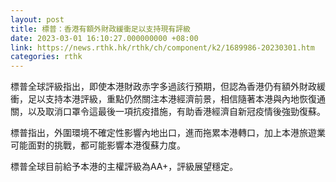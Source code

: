 ```yaml
---
layout: post
title: 標普：香港有額外財政緩衝足以支持現有評級
date: 2023-03-01 16:10:27.000000000 +08:00
link: https://news.rthk.hk/rthk/ch/component/k2/1689986-20230301.htm
categories: rthk
---
```


標普全球評級指出，即使本港財政赤字多過該行預期，但認為香港仍有額外財政緩衝，足以支持本港評級，重點仍然關注本港經濟前景，相信隨著本港與內地恢復通關，以及取消口罩令這最後一項抗疫措施，有助香港經濟自新冠疫情後強勁復蘇。

標普指出，外圍環境不確定性影響內地出口，進而拖累本港轉口，加上本港旅遊業可能面對的挑戰，都可能影響本港復蘇力度。

標普全球目前給予本港的主權評級為AA+，評級展望穩定。
